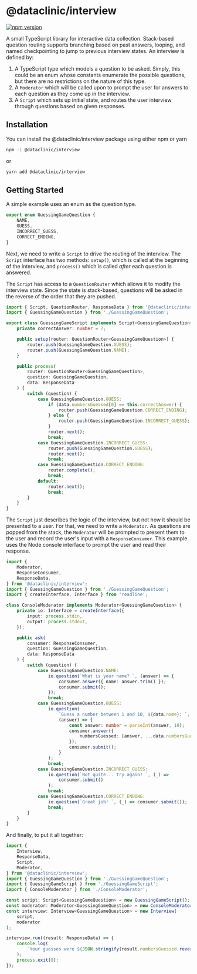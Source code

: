 # @dataclinic/interview

[![npm version](https://badge.fury.io/js/%40dataclinic%2Finterview.svg)](https://badge.fury.io/js/%40dataclinic%2Finterview)

A small TypeScript library for interactive data collection. Stack-based question routing supports branching based on past answers, looping, and named checkpointing to jump to previous interview states. An interview is defined by:

1. A TypeScript type which models a question to be asked. Simply, this could be an enum whose constants enumerate the possible questions, but there are no restrictions on the nature of this type.
2. A `Moderator` which will be called upon to prompt the user for answers to each question as they come up in the interview.
3. A `Script` which sets up initial state, and routes the user interview through questions based on given responses.

## Installation

You can install the @dataclinic/interview package using either npm or yarn 

```bash
npm -i @dataclinic/interview
```

or 

```bash
yarn add @dataclinic/interview
```

## Getting Started

A simple example uses an enum as the question type.

```typescript
export enum GuessingGameQuestion {
    NAME,
    GUESS,
    INCORRECT_GUESS,
    CORRECT_ENDING,
}
```

Next, we need to write a `Script` to drive the routing of the interview. The `Script` interface has two methods: `setup()`, which is called at the beginning of the interview, and `process()` which is called _after_ each question is answered.

The `Script` has access to a `QuestionRouter` which allows it to modify the interview state. Since the state is stack-based, questions will be asked in the reverse of the order that they are pushed.

```typescript
import { Script, QuestionRouter, ResponseData } from '@dataclinic/interview';
import { GuessingGameQuestion } from './GuessingGameQuestion';

export class GuessingGameScript implements Script<GuessingGameQuestion> {
    private correctAnswer: number = 7;

    public setup(router: QuestionRouter<GuessingGameQuestion>) {
        router.push(GuessingGameQuestion.GUESS);
        router.push(GuessingGameQuestion.NAME);
    }

    public process(
        router: QuestionRouter<GuessingGameQuestion>,
        question: GuessingGameQuestion,
        data: ResponseData
    ) {
        switch (question) {
            case GuessingGameQuestion.GUESS:
                if (data.numbersGuessed[0] == this.correctAnswer) {
                    router.push(GuessingGameQuestion.CORRECT_ENDING);
                } else {
                    router.push(GuessingGameQuestion.INCORRECT_GUESS);
                }
                router.next();
                break;
            case GuessingGameQuestion.INCORRECT_GUESS:
                router.push(GuessingGameQuestion.GUESS);
                router.next();
                break;
            case GuessingGameQuestion.CORRECT_ENDING:
                router.complete();
                break;
            default:
                router.next();
                break;
        }
    }
}
```

The `Script` just describes the logic of the interview, but not how it should be presented to a user. For that, we need to write a `Moderator`. As questions are popped from the stack, the `Moderator` will be prompted to present them to the user and record the user's input with a `ResponseConsumer`. This example uses the Node console interface to prompt the user and read their response.

```typescript
import {
    Moderator,
    ResponseConsumer,
    ResponseData,
} from '@dataclinic/interview';
import { GuessingGameQuestion } from './GuessingGameQuestion';
import { createInterface, Interface } from 'readline';

class ConsoleModerator implements Moderator<GuessingGameQuestion> {
    private io: Interface = createInterface({
        input: process.stdin,
        output: process.stdout,
    });

    public ask(
        consumer: ResponseConsumer,
        question: GuessingGameQuestion,
        data: ResponseData
    ) {
        switch (question) {
            case GuessingGameQuestion.NAME:
                io.question(`What is your name? `, (answer) => {
                    consumer.answer({ name: answer.trim() });
                    consumer.submit();
                });
                break;
            case GuessingGameQuestion.GUESS:
                io.question(
                    `Guess a number between 1 and 10, ${data.name}: `,
                    (answer) => {
                        const answer: number = parseInt(answer, 10);
                        consumer.answer({
                            numbersGuessed: [answer, ...data.numbersGuessed],
                        });
                        consumer.submit();
                    }
                );
                break;
            case GuessingGameQuestion.INCORRECT_GUESS:
                io.question(`Not quite... try again! `, (_) =>
                    consumer.submit()
                );
                break;
            case GuessingGameQuestion.CORRECT_ENDING:
                io.question(`Great job! `, (_) => consumer.submit());
                break;
        }
    }
}
```

And finally, to put it all together:

```typescript
import {
    Interview,
    ResponseData,
    Script,
    Moderator,
} from '@dataclinic/interview';
import { GuessingGameQuestion } from './GuessingGameQuestion';
import { GuessingGameScript } from './GuessingGameScript';
import { ConsoleModerator } from './ConsoleModerator';

const script: Script<GuessingGameQuestion> = new GuessingGameScript();
const moderator: Moderator<GuessingGameQuestion> = new ConsoleModerator();
const interview: Interview<GuessingGameQuestion> = new Interview(
    script,
    moderator
);

interview.run((result: ResponseData) => {
    console.log(
        `Your guesses were ${JSON.stringify(result.numbersGuessed.reverse())}`
    );
    process.exit(0);
});
```
